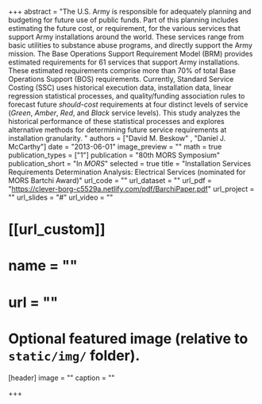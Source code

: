 +++
abstract = "The U.S. Army is responsible for adequately planning and budgeting for future use of public funds.  Part of this planning includes estimating the future cost, or requirement, for the various services that support Army installations around the world.  These services range from basic utilities to substance abuse programs, and directly support the Army mission.  The Base Operations Support Requirement Model (BRM) provides estimated requirements for 61 services that support Army installations.  These estimated requirements comprise more than 70% of total Base Operations Support (BOS) requirements.  Currently, Standard Service Costing (SSC) uses historical execution data, installation data, linear regression statistical processes, and quality/funding association rules to forecast future *should-cost* requirements at four distinct levels of service (*Green*, *Amber*, *Red*, and *Black* service levels). This study analyzes the historical performance of these statistical processes and explores alternative methods for determining future service requirements at installation granularity.  "
authors = ["David M. Beskow" , "Daniel J. McCarthy"]
date = "2013-06-01"
image_preview = ""
math = true
publication_types = ["1"]
publication = "80th MORS Symposium"
publication_short = "In *MORS*"
selected = true
title = "Installation Services Requirements Determination Analysis: Electrical Services (nominated for MORS Bartchi Award)"
url_code = ""
url_dataset = ""
url_pdf = "https://clever-borg-c5529a.netlify.com/pdf/BarchiPaper.pdf"
url_project = ""
url_slides = "#"
url_video = ""

# [[url_custom]]
# name = ""
# url = ""

# Optional featured image (relative to `static/img/` folder).
[header]
image = ""
caption = ""

+++


